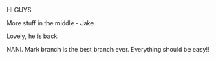 HI GUYS

More stuff in the middle - Jake

Lovely, he is back.

NANI. Mark branch is the best branch ever.
Everything should be easy!!
